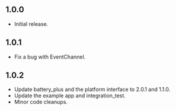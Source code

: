 ## 1.0.0

* Initial release.

## 1.0.1

* Fix a bug with EventChannel.

## 1.0.2

* Update battery_plus and the platform interface to 2.0.1 and 1.1.0.
* Update the example app and integration_test.
* Minor code cleanups.

